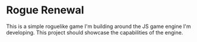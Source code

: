 # Rogue Renewal

This is a simple roguelike game I'm building around the JS game engine I'm developing. This project should showcase the capabilities of the engine. 
